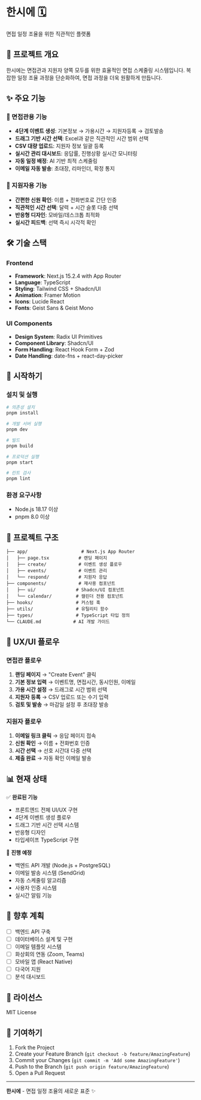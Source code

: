 # 한시에 🗓️

면접 일정 조율을 위한 직관적인 플랫폼

## 🎯 프로젝트 개요

한시에는 면접관과 지원자 양쪽 모두를 위한 효율적인 면접 스케줄링 시스템입니다. 복잡한 일정 조율 과정을 단순화하여, 면접 과정을 더욱 원활하게 만듭니다.

## ✨ 주요 기능

### 🏢 면접관용 기능
- **4단계 이벤트 생성**: 기본정보 → 가용시간 → 지원자등록 → 검토발송
- **드래그 기반 시간 선택**: Excel과 같은 직관적인 시간 범위 선택
- **CSV 대량 업로드**: 지원자 정보 일괄 등록
- **실시간 관리 대시보드**: 응답률, 진행상황 실시간 모니터링
- **자동 일정 배정**: AI 기반 최적 스케줄링
- **이메일 자동 발송**: 초대장, 리마인더, 확정 통지

### 👥 지원자용 기능
- **간편한 신원 확인**: 이름 + 전화번호로 간단 인증
- **직관적인 시간 선택**: 달력 + 시간 슬롯 다중 선택
- **반응형 디자인**: 모바일/데스크톱 최적화
- **실시간 피드백**: 선택 즉시 시각적 확인

## 🛠️ 기술 스택

### Frontend
- **Framework**: Next.js 15.2.4 with App Router
- **Language**: TypeScript
- **Styling**: Tailwind CSS + Shadcn/UI
- **Animation**: Framer Motion
- **Icons**: Lucide React
- **Fonts**: Geist Sans & Geist Mono

### UI Components
- **Design System**: Radix UI Primitives
- **Component Library**: Shadcn/UI
- **Form Handling**: React Hook Form + Zod
- **Date Handling**: date-fns + react-day-picker

## 🚀 시작하기

### 설치 및 실행

```bash
# 의존성 설치
pnpm install

# 개발 서버 실행
pnpm dev

# 빌드
pnpm build

# 프로덕션 실행
pnpm start

# 린트 검사
pnpm lint
```

### 환경 요구사항

- Node.js 18.17 이상
- pnpm 8.0 이상

## 📁 프로젝트 구조

```
├── app/                    # Next.js App Router
│   ├── page.tsx           # 랜딩 페이지
│   ├── create/            # 이벤트 생성 플로우
│   ├── events/            # 이벤트 관리
│   └── respond/           # 지원자 응답
├── components/            # 재사용 컴포넌트
│   ├── ui/               # Shadcn/UI 컴포넌트
│   └── calendar/         # 캘린더 전용 컴포넌트
├── hooks/                # 커스텀 훅
├── utils/                # 유틸리티 함수
├── types/                # TypeScript 타입 정의
└── CLAUDE.md            # AI 개발 가이드
```

## 🎨 UX/UI 플로우

### 면접관 플로우
1. **랜딩 페이지** → "Create Event" 클릭
2. **기본 정보 입력** → 이벤트명, 면접시간, 동시인원, 이메일
3. **가용 시간 설정** → 드래그로 시간 범위 선택
4. **지원자 등록** → CSV 업로드 또는 수기 입력
5. **검토 및 발송** → 마감일 설정 후 초대장 발송

### 지원자 플로우
1. **이메일 링크 클릭** → 응답 페이지 접속
2. **신원 확인** → 이름 + 전화번호 인증
3. **시간 선택** → 선호 시간대 다중 선택
4. **제출 완료** → 자동 확인 이메일 발송

## 📊 현재 상태

✅ **완료된 기능**
- 프론트엔드 전체 UI/UX 구현
- 4단계 이벤트 생성 플로우
- 드래그 기반 시간 선택 시스템
- 반응형 디자인
- 타입세이프 TypeScript 구현

🚧 **진행 예정**
- 백엔드 API 개발 (Node.js + PostgreSQL)
- 이메일 발송 시스템 (SendGrid)
- 자동 스케줄링 알고리즘
- 사용자 인증 시스템
- 실시간 알림 기능

## 🔮 향후 계획

- [ ] 백엔드 API 구축
- [ ] 데이터베이스 설계 및 구현
- [ ] 이메일 템플릿 시스템
- [ ] 화상회의 연동 (Zoom, Teams)
- [ ] 모바일 앱 (React Native)
- [ ] 다국어 지원
- [ ] 분석 대시보드

## 📝 라이선스

MIT License

## 🤝 기여하기

1. Fork the Project
2. Create your Feature Branch (`git checkout -b feature/AmazingFeature`)
3. Commit your Changes (`git commit -m 'Add some AmazingFeature'`)
4. Push to the Branch (`git push origin feature/AmazingFeature`)
5. Open a Pull Request

---

**한시에** - 면접 일정 조율의 새로운 표준 ✨
